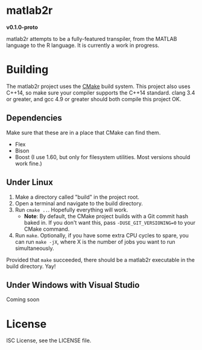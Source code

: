 # matlab2r 
**v0.1.0-proto**

matlab2r attempts to be a fully-featured transpiler, from the MATLAB language to the R language. It is currently a work in progress.

# Building
The matlab2r project uses the [CMake](https://cmake.org) build system. This project also uses C++14, so make sure your compiler supports the C++14 standard. clang 3.4 or greater, and gcc 4.9 or greater should both compile this project OK.

## Dependencies
Make sure that these are in a place that CMake can find them.
* Flex
* Bison
* Boost (I use 1.60, but only for filesystem utilities. Most versions should work fine.)

## Under Linux
1. Make a directory called "build" in the project root.
2. Open a terminal and navigate to the build directory.
3. Run `cmake ..`. Hopefully everything will work.
    * **Note**: By default, the CMake project builds with a Git commit hash baked in. If you don't want this, pass `-DUSE_GIT_VERSIONING=0` to your CMake command.
4. Run `make`. Optionally, if you have some extra CPU cycles to spare, you can run `make -jX`, where X is the number of jobs you want to run simultaneously.

Provided that `make` succeeded, there should be a matlab2r executable in the build directory. Yay!

## Under Windows with Visual Studio
Coming soon

# License
ISC License, see the LICENSE file.